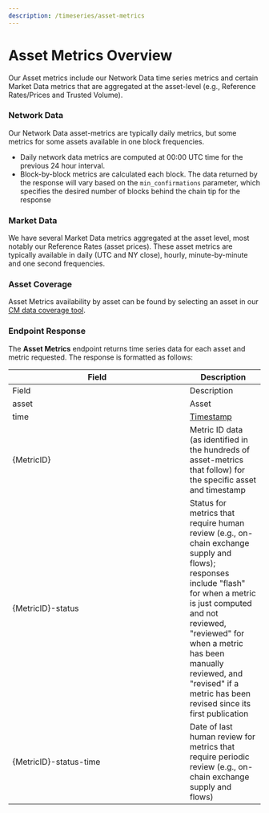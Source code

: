 ```yaml
---
description: /timeseries/asset-metrics
---
```


# Asset Metrics Overview

Our Asset metrics include our Network Data time series metrics and certain Market Data metrics that are aggregated at the asset-level (e.g., Reference Rates/Prices and Trusted Volume).&#x20;

### Network Data

Our Network Data asset-metrics are typically daily metrics, but some metrics for some assets available in one block frequencies. &#x20;

* Daily network data metrics are computed at 00:00 UTC time for the previous 24 hour interval.  &#x20;
* Block-by-block metrics are calculated each block. The data returned by the response will vary based on the `min_confirmations` parameter, which specifies the desired number of blocks behind the chain tip for the response

### Market Data

We have several Market Data metrics aggregated at the asset level, most notably our Reference Rates (asset prices).  These asset metrics are typically available in daily (UTC and NY close), hourly, minute-by-minute and one second frequencies. &#x20;

### Asset Coverage

Asset Metrics availability by asset can be found by selecting an asset in our [CM data coverage tool](https://coverage.coinmetrics.io/assets).&#x20;

### Endpoint Response

The **Asset Metrics** endpoint returns time series data for each asset and metric requested.  The response is formatted as follows:

<table data-header-hidden><thead><tr><th width="338.5">Field</th><th>Description</th></tr></thead><tbody><tr><td>Field</td><td>Description</td></tr><tr><td>asset</td><td>Asset</td></tr><tr><td>time</td><td><a href="../access-our-data/api.md#timestamps">Timestamp</a></td></tr><tr><td>{MetricID}</td><td>Metric ID data (as identified in the hundreds of asset-metrics that follow) for the specific asset and timestamp </td></tr><tr><td>{MetricID}-status</td><td>Status for metrics that require human review (e.g., on-chain exchange supply and flows); responses include "flash" for when a metric is just computed and not reviewed, "reviewed" for when a metric has been manually reviewed, and "revised" if a metric has been revised since its first publication </td></tr><tr><td>{MetricID}-status-time</td><td>Date of last human review for metrics that require periodic review (e.g., on-chain exchange supply and flows)</td></tr></tbody></table>

